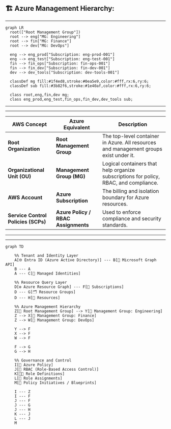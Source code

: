 ## 🏗️ Azure Management Hierarchy:

---
```mermaid
graph LR
  root(["Root Management Group"])
  root --> eng["MG: Engineering"]
  root --> fin["MG: Finance"]
  root --> dev["MG: DevOps"]

  eng --> eng_prod["Subscription: eng-prod-001"]
  eng --> eng_test["Subscription: eng-test-001"]
  fin --> fin_ops["Subscription: fin-ops-001"]
  fin --> fin_dev["Subscription: fin-dev-001"]
  dev --> dev_tools["Subscription: dev-tools-001"]

  classDef mg fill:#1f4ed8,stroke:#0ea5e9,color:#fff,rx:6,ry:6;
  classDef sub fill:#3b82f6,stroke:#1e40af,color:#fff,rx:6,ry:6;

  class root,eng,fin,dev mg;
  class eng_prod,eng_test,fin_ops,fin_dev,dev_tools sub;

```

---
---

| AWS Concept                         | Azure Equivalent                    | Description                                                                           |
| ----------------------------------- | ----------------------------------- | ------------------------------------------------------------------------------------- |
| **Root Organization**               | **Root Management Group**           | The top-level container in Azure. All resources and management groups exist under it. |
| **Organizational Unit (OU)**        | **Management Group (MG)**           | Logical containers that help organize subscriptions for policy, RBAC, and compliance. |
| **AWS Account**                     | **Azure Subscription**              | The billing and isolation boundary for Azure resources.                               |
| **Service Control Policies (SCPs)** | **Azure Policy / RBAC Assignments** | Used to enforce compliance and security standards.                                    |

---
---

```mermaid
graph TD

    %% Tenant and Identity Layer
    A[🌐 Entra ID (Azure Active Directory)] --- B[🧭 Microsoft Graph API]
    B --- A
    A --- C[🤝 Managed Identities]
    
    %% Resource Query Layer
    D[⚙️ Azure Resource Graph] --- F[💠 Subscriptions]
    D --- G[🗂️ Resource Groups]
    D --- H[🧱 Resources]

    %% Azure Management Hierarchy
    Z[🏢 Root Management Group] --> Y[📁 Management Group: Engineering]
    Z --> X[📁 Management Group: Finance]
    Z --> W[📁 Management Group: DevOps]

    Y --> F
    X --> F
    W --> F

    F --> G
    G --> H

    %% Governance and Control
    I[🔐 Azure Policy]
    J[👥 RBAC (Role-Based Access Control)]
    K[🧑‍💼 Role Definitions]
    L[🪪 Role Assignments]
    M[📜 Policy Initiatives / Blueprints]

    I --- Z
    I --- F
    J --- F
    J --- G
    J --- H
    K --- J
    L --- J
    M

```
